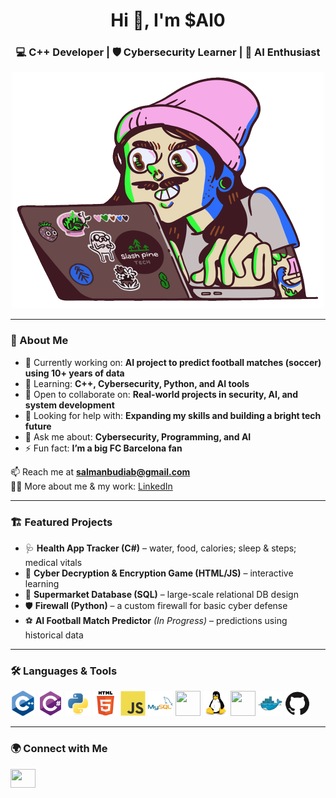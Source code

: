 <h1 align="center">Hi 👋, I'm $Al0</h1>
<h3 align="center">💻 C++ Developer | 🛡️ Cybersecurity Learner | 🤖 AI Enthusiast</h3>

<p align="center">
  <img src="https://github.com/salo-404/salo-404/blob/main/06f21a161921919.63cd7887d0a70.gif?raw=true" alt="Hacker GIF" width="500"/>
</p>


---

### 🚀 About Me
- 🔭 Currently working on: **AI project to predict football matches (soccer) using 10+ years of data**  
- 🌱 Learning: **C++, Cybersecurity, Python, and AI tools**  
- 👯 Open to collaborate on: **Real-world projects in security, AI, and system development**  
- 🤝 Looking for help with: **Expanding my skills and building a bright tech future**  
- 💬 Ask me about: **Cybersecurity, Programming, and AI**  
- ⚡ Fun fact: **I’m a big FC Barcelona fan**  

📫 Reach me at **salmanbudiab@gmail.com**  
👨‍💻 More about me & my work: [LinkedIn](https://www.linkedin.com/in/salman-b-114831352/)  

---

### 🏗️ Featured Projects  
- 🩺 **Health App Tracker (C#)** – water, food, calories; sleep & steps; medical vitals  
- 🔐 **Cyber Decryption & Encryption Game (HTML/JS)** – interactive learning  
- 🏪 **Supermarket Database (SQL)** – large-scale relational DB design  
- 🛡️ **Firewall (Python)** – a custom firewall for basic cyber defense  
- ⚽ **AI Football Match Predictor** *(In Progress)* – predictions using historical data  

---

### 🛠️ Languages & Tools  
<p align="left">
  <img src="https://raw.githubusercontent.com/devicons/devicon/master/icons/cplusplus/cplusplus-original.svg" width="40" height="40" />  
  <img src="https://raw.githubusercontent.com/devicons/devicon/master/icons/csharp/csharp-original.svg" width="40" height="40" />  
  <img src="https://raw.githubusercontent.com/devicons/devicon/master/icons/python/python-original.svg" width="40" height="40" />  
  <img src="https://raw.githubusercontent.com/devicons/devicon/master/icons/html5/html5-original-wordmark.svg" width="40" height="40" />  
  <img src="https://raw.githubusercontent.com/devicons/devicon/master/icons/javascript/javascript-original.svg" width="40" height="40" />  
  <img src="https://raw.githubusercontent.com/devicons/devicon/master/icons/mysql/mysql-original-wordmark.svg" width="40" height="40" />  
  <img src="https://www.svgrepo.com/show/303229/microsoft-sql-server-logo.svg" width="40" height="40" />  
  <img src="https://raw.githubusercontent.com/devicons/devicon/master/icons/linux/linux-original.svg" width="40" height="40" />  
  <img src="https://git-scm.com/images/logos/downloads/Git-Icon-1788C.png" width="40" height="40" />  
  <img src="https://raw.githubusercontent.com/devicons/devicon/master/icons/docker/docker-original.svg" width="40" height="40" />  
  <img src="https://raw.githubusercontent.com/devicons/devicon/master/icons/github/github-original.svg" width="40" height="40" />
</p>

---

### 🌍 Connect with Me
<p align="left">
  <a href="https://www.linkedin.com/in/salman-b-114831352/" target="_blank">
    <img align="center" src="https://raw.githubusercontent.com/rahuldkjain/github-profile-readme-generator/master/src/images/icons/Social/linked-in-alt.svg" height="30" width="40" />
  </a>
</p>
